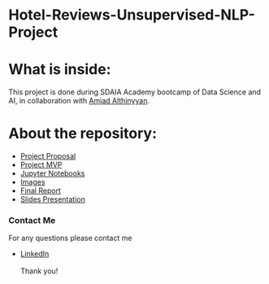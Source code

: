 # Hotel-Reviews-Unsupervised-NLP-Project
# What is inside:
This project is done during SDAIA Academy bootcamp of Data Science and AI, in collaboration with [Amjad Althinyyan](https://github.com/amjadalth).
# About the repository:
- [Project Proposal](https://github.com/emanalshehrii/Hotel-Reviews-Unsupervised-NLP-Project/blob/main/Hotel_Reviews_Proposal.md)
- [Project MVP](https://github.com/emanalshehrii/Hotel-Reviews-Unsupervised-NLP-Project/blob/main/Hotel_Reviews_MVP.md)
- [Jupyter Notebooks](https://github.com/emanalshehrii/Hotel-Reviews-Unsupervised-NLP-Project/tree/main/Jupyter%20Notebooks)
- [Images](https://github.com/emanalshehrii/Hotel-Reviews-Unsupervised-NLP-Project/tree/main/images)
- [Final Report](https://github.com/emanalshehrii/Hotel-Reviews-Unsupervised-NLP-Project/blob/main/Hotel_Reviews_write_up.md)
- [Slides Presentation](https://github.com/emanalshehrii/Hotel-Reviews-Unsupervised-NLP-Project/blob/main/Hotel_Reviews.pdf)
### Contact Me
For any questions please contact me <br/>
- [LinkedIn](https://www.linkedin.com/in/eman-mohammed/)
<br/><br/>
Thank you!
